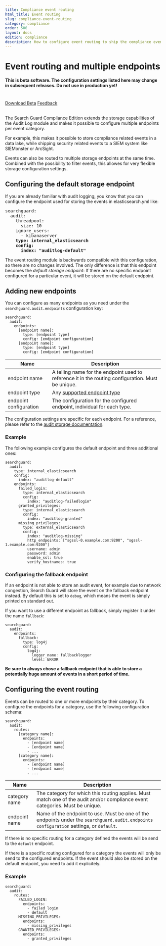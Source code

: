 ```yaml
---
title: Compliance event routing
html_title: Event routing
slug: compliance-event-routing
category: compliance
order: 500
layout: docs
edition: compliance
description: How to configure event routing to ship the compliance events to their correct storage destination
---
```

<!---
Copryight 2017 floragunn GmbH
-->

# Event routing and multiple endpoints

**This is beta software. The configuration settings listed here may change in subsequent releases. Do not use in production yet!**

<div class="header-back-buttons helper center" style="margin-top: 40px">
<a href="http://downloads.search-guard.com/compliance-beta" target="_blank" class="button stroke rounded large blue">Download Beta</a>
<a href="https://www.surveymonkey.de/r/SearchGuardVanguard" target="_blank" class="button stroke rounded large green">Feedback</a>
</div>

<br />

The Search Guard Compliance Edition extends the storage capabilities of the Audit Log module and makes it possible to configure multiple endpoints per event category.

For example, this makes it possible to store compliance related events in a data lake, while shipping security related events to a SIEM system like SIEMonster or ArcSight.

Events can also be routed to multiple storage endpoints at the same time. Combined with the possibility to filter events, this allowes for very flexible storage configuration settings.

## Configuring the default storage endpoint

If you are already familiar with audit logging, you know that you can configure the endpoint used for storing the events in elasticsearch.yml like:

<pre>
searchguard:
  audit:
    threadpool:
      size: 10
    ignore_users:
      - kibanaserver
    <b>type: internal_elasticsearch
    config:
      index: "auditlog-default"</b>
</pre>

The event routing module is backwards compatible with this configuration, so there are no changes involved. The only difference is that this endpoint becomes the *default storage endpoint*: If there are no specific endpoint configured for a particular event, it will be stored on the default endpoint.

## Adding new endpoints

You can configure as many endpoints as you need under the `searchguard.audit.endpoints` configuration key:

```
searchguard:
  audit:
    endpoints:
      [endpoint name]:
        type: [endpoint type]
        config: [endpoint configuration]
      [endpoint name]:
        type: [endpoint type]
        config: [endpoint configuration]
```

| Name | Description |
|---|---|
| endpoint name | A telling name for the endpoint used to reference it in the routing configuration. Must be unique.|
| endpoint type | Any [supported endpoint type](auditlogging_storage.md) |
| endpoint configuration | The configuration for the configured endpoint, individual for each type. |

The configuration settings are specific for each endpoint. For a reference, please refer to the [audit storage documentation](auditlogging_storage.md).

### Example

The following example configures the default endpoint and three additional ones:

```
searchguard:
  audit:
    type: internal_elasticsearch
    config:
      index: "auditlog-default"
    endpoints:
      failed_login:
        type: internal_elasticsearch
        config:
          index: "auditlog-failedlogin"
      granted_privileges:
        type: internal_elasticsearch
        config:
          index: "auditlog-granted"
      missing_privileges:
        type: external_elasticsearch
        config:
          index: "auditlog-missing"
          http_endpoints: ["sgssl-0.example.com:9200", "sgssl-1.example.com:9200"]
          username: admin
          password: admin
          enable_ssl: true
          verify_hostnames: true
```

### Configuring the fallback endpoint

If an endpoint is not able to store an audit event, for example due to network congestion, Search Guard will store the event on the fallback endpoint instead. By default this is set to `debug`, which means the event is simply printed on standard out.

If you want to use a different endpoint as fallback, simply register it under the name `fallback`:

```
searchguard:
  audit:
    endpoints:
      fallback:
        type: log4j
        config:
          log4j:
            logger_name: fallbacklogger
            level: ERROR
```

**Be sure to always chose a fallback endpoint that is able to store a potentially huge amount of events in a short period of time.** 

## Configuring the event routing

Events can be routed to one or more endpoints by their category. To configure the endpoints for a category, use the following configuration schema:

```
searchguard:
  audit:
    routes:
      [category name]:
        endpoints:
          - [endpoint name]
          - [endpoint name]
          - ...
      [category name]:
        endpoints:
          - [endpoint name]
          - [endpoint name]
          - ...
```

| Name | Description |
|---|---|
| category name | The category for which this routing applies. Must match one of the audit and/or compliance event categories. Must be unique.|
| endpoint name | Name of the endpoint to use. Must be one of the endpoints under the `searchguard.audit.endpoints configuration` settings, or `default`.|

If there is no specific routing for a category defined the events will be send to the `default` endpoint.

If there is a specific routing configured for a category the events will only be send to the configured endpoints. If the event should also be stored on the default endpoint, you need to add it explicitely.

### Example

```
searchguard:
  audit:
    routes:
      FAILED_LOGIN:
        endpoints:
          - failed_login
          - default
      MISSING_PRIVILEGES:
        endpoints:
          - missing_privileges
      GRANTED_PRIVILEGES:
        endpoints:
          - granted_privileges
```